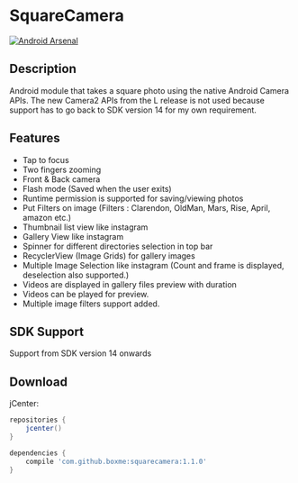 # SquareCamera
[![Android Arsenal](https://img.shields.io/badge/Android%20Arsenal-SquareCamera-brightgreen.svg?style=flat)](http://android-arsenal.com/details/1/1745)
## Description
Android module that takes a square photo using the native Android Camera APIs. The new Camera2 APIs from the L release is not used because support has to go back to SDK version 14 for my own requirement. 

## Features
- Tap to focus
- Two fingers zooming
- Front & Back camera
- Flash mode (Saved when the user exits)
- Runtime permission is supported for saving/viewing photos
- Put Filters on image (Filters : Clarendon, OldMan, Mars, Rise, April, amazon etc.)
- Thumbnail list view like instagram
- Gallery View like instagram
- Spinner for different directories selection in top bar
- RecyclerView (Image Grids) for gallery images
- Multiple Image Selection like instagram (Count and frame is displayed, deselection also supported.)
- Videos are displayed in gallery files preview with duration
- Videos can be played for preview.
- Multiple image filters support added.

## SDK Support
Support from SDK version 14 onwards

## Download
jCenter:
```groovy
repositories {
    jcenter()
}

dependencies {
    compile 'com.github.boxme:squarecamera:1.1.0'
}

